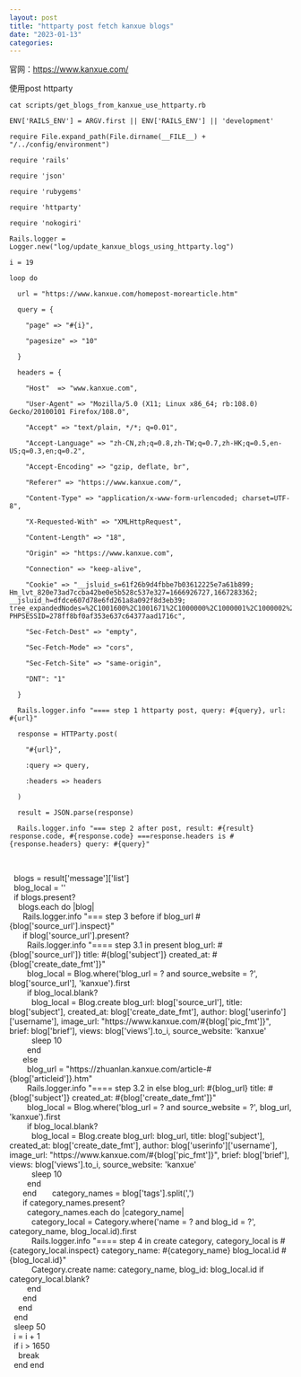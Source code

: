 ```yaml
---
layout: post
title: "httparty post fetch kanxue blogs"
date: "2023-01-13"
categories: 
---
```

<p>官网：<a href="https://www.kanxue.com/">https://www.kanxue.com/</a></p>

<p>使用post httparty</p>

<pre>
<code>cat scripts/get_blogs_from_kanxue_use_httparty.rb

ENV[&#39;RAILS_ENV&#39;] = ARGV.first || ENV[&#39;RAILS_ENV&#39;] || &#39;development&#39;

require File.expand_path(File.dirname(__FILE__) + &quot;/../config/environment&quot;)

require &#39;rails&#39;

require &#39;json&#39;

require &#39;rubygems&#39;

require &#39;httparty&#39;

require &#39;nokogiri&#39;

Rails.logger = Logger.new(&quot;log/update_kanxue_blogs_using_httparty.log&quot;)

i = 19

loop do

&nbsp; url = &quot;https://www.kanxue.com/homepost-morearticle.htm&quot;

&nbsp; query = {

&nbsp;&nbsp;&nbsp; &quot;page&quot; =&gt; &quot;#{i}&quot;,

&nbsp;&nbsp;&nbsp; &quot;pagesize&quot; =&gt; &quot;10&quot;

&nbsp; }

&nbsp; headers = {

&nbsp;&nbsp;&nbsp; &quot;Host&quot;&nbsp; =&gt; &quot;www.kanxue.com&quot;,

&nbsp;&nbsp;&nbsp; &quot;User-Agent&quot; =&gt; &quot;Mozilla/5.0 (X11; Linux x86_64; rb:108.0) Gecko/20100101 Firefox/108.0&quot;,

&nbsp;&nbsp;&nbsp; &quot;Accept&quot; =&gt; &quot;text/plain, */*; q=0.01&quot;,

&nbsp;&nbsp;&nbsp; &quot;Accept-Language&quot; =&gt; &quot;zh-CN,zh;q=0.8,zh-TW;q=0.7,zh-HK;q=0.5,en-US;q=0.3,en;q=0.2&quot;,

&nbsp;&nbsp;&nbsp; &quot;Accept-Encoding&quot; =&gt; &quot;gzip, deflate, br&quot;,

&nbsp;&nbsp;&nbsp; &quot;Referer&quot; =&gt; &quot;https://www.kanxue.com/&quot;,

&nbsp;&nbsp;&nbsp; &quot;Content-Type&quot; =&gt; &quot;application/x-www-form-urlencoded; charset=UTF-8&quot;,

&nbsp;&nbsp;&nbsp; &quot;X-Requested-With&quot; =&gt; &quot;XMLHttpRequest&quot;,

&nbsp;&nbsp;&nbsp; &quot;Content-Length&quot; =&gt; &quot;18&quot;,

&nbsp;&nbsp;&nbsp; &quot;Origin&quot; =&gt; &quot;https://www.kanxue.com&quot;,

&nbsp;&nbsp;&nbsp; &quot;Connection&quot; =&gt; &quot;keep-alive&quot;,

&nbsp;&nbsp;&nbsp; &quot;Cookie&quot; =&gt; &quot;__jsluid_s=61f26b9d4fbbe7b03612225e7a61b899; Hm_lvt_820e73ad7ccba42be0e5b528c537e327=1666926727,1667283362; __jsluid_h=dfdce607d78e6fd261a8a092f8d3eb39; tree_expandedNodes=%2C1001600%2C1001671%2C1000000%2C1000001%2C1000002%2C1001202%2C1000713%2C1001372%2C1001373%2C1000003%2C1000965%2C1001189%2C1000966%2C1000972%2C1001522%2C; PHPSESSID=278ff8bf0af353e637c64377aad1716c&quot;,

&nbsp;&nbsp;&nbsp; &quot;Sec-Fetch-Dest&quot; =&gt; &quot;empty&quot;,

&nbsp;&nbsp;&nbsp; &quot;Sec-Fetch-Mode&quot; =&gt; &quot;cors&quot;,

&nbsp;&nbsp;&nbsp; &quot;Sec-Fetch-Site&quot; =&gt; &quot;same-origin&quot;,

&nbsp;&nbsp;&nbsp; &quot;DNT&quot;: &quot;1&quot;

&nbsp; }

&nbsp; Rails.logger.info &quot;==== step 1 httparty post, query: #{query}, url: #{url}&quot;

&nbsp; response = HTTParty.post(

&nbsp;&nbsp;&nbsp; &quot;#{url}&quot;,

&nbsp;&nbsp;&nbsp; :query =&gt; query,

&nbsp;&nbsp;&nbsp; :headers =&gt; headers

&nbsp; )

&nbsp; result = JSON.parse(response)

&nbsp; Rails.logger.info &quot;=== step 2 after post, result: #{result} response.code, #{response.code} ===response.headers is #{response.headers} query: #{query}&quot;</code></pre>

<p>&nbsp;</p>

<p>&nbsp; blogs = result[&#39;message&#39;][&#39;list&#39;]<br />
&nbsp; blog_local = &#39;&#39;<br />
&nbsp; if blogs.present?<br />
&nbsp;&nbsp;&nbsp; blogs.each do |blog|<br />
&nbsp;&nbsp;&nbsp;&nbsp;&nbsp; Rails.logger.info &quot;=== step 3 before if blog_url #{blog[&#39;source_url&#39;].inspect}&quot;<br />
&nbsp;&nbsp;&nbsp;&nbsp;&nbsp; if blog[&#39;source_url&#39;].present?<br />
&nbsp;&nbsp;&nbsp;&nbsp;&nbsp;&nbsp;&nbsp; Rails.logger.info &quot;==== step 3.1 in present blog_url: #{blog[&#39;source_url&#39;]} title: #{blog[&#39;subject&#39;]} created_at: #{blog[&#39;create_date_fmt&#39;]}&quot;<br />
&nbsp;&nbsp;&nbsp;&nbsp;&nbsp;&nbsp;&nbsp; blog_local = Blog.where(&#39;blog_url = ? and source_website = ?&#39;, blog[&#39;source_url&#39;], &#39;kanxue&#39;).first<br />
&nbsp;&nbsp;&nbsp;&nbsp;&nbsp;&nbsp;&nbsp; if blog_local.blank?<br />
&nbsp;&nbsp;&nbsp;&nbsp;&nbsp;&nbsp;&nbsp;&nbsp;&nbsp; blog_local = Blog.create blog_url: blog[&#39;source_url&#39;], title: blog[&#39;subject&#39;], created_at: blog[&#39;create_date_fmt&#39;], author: blog[&#39;userinfo&#39;][&#39;username&#39;], image_url: &quot;https://www.kanxue.com/#{blog[&#39;pic_fmt&#39;]}&quot;, brief: blog[&#39;brief&#39;], views: blog[&#39;views&#39;].to_i, source_website: &#39;kanxue&#39;<br />
&nbsp;&nbsp;&nbsp;&nbsp;&nbsp;&nbsp;&nbsp;&nbsp;&nbsp; sleep 10<br />
&nbsp;&nbsp;&nbsp;&nbsp;&nbsp;&nbsp;&nbsp; end<br />
&nbsp;&nbsp;&nbsp;&nbsp;&nbsp; else<br />
&nbsp;&nbsp;&nbsp;&nbsp;&nbsp;&nbsp;&nbsp; blog_url = &quot;https://zhuanlan.kanxue.com/article-#{blog[&#39;articleid&#39;]}.htm&quot;<br />
&nbsp;&nbsp;&nbsp;&nbsp;&nbsp;&nbsp;&nbsp; Rails.logger.info &quot;==== step 3.2 in else blog_url: #{blog_url} title: #{blog[&#39;subject&#39;]} created_at: #{blog[&#39;create_date_fmt&#39;]}&quot;<br />
&nbsp;&nbsp;&nbsp;&nbsp;&nbsp;&nbsp;&nbsp; blog_local = Blog.where(&#39;blog_url = ? and source_website = ?&#39;, blog_url, &#39;kanxue&#39;).first<br />
&nbsp;&nbsp;&nbsp;&nbsp;&nbsp;&nbsp;&nbsp; if blog_local.blank?<br />
&nbsp;&nbsp;&nbsp;&nbsp;&nbsp;&nbsp;&nbsp;&nbsp;&nbsp; blog_local = Blog.create blog_url: blog_url, title: blog[&#39;subject&#39;], created_at: blog[&#39;create_date_fmt&#39;], author: blog[&#39;userinfo&#39;][&#39;username&#39;], image_url: &quot;https://www.kanxue.com/#{blog[&#39;pic_fmt&#39;]}&quot;, brief: blog[&#39;brief&#39;], views: blog[&#39;views&#39;].to_i, source_website: &#39;kanxue&#39;<br />
&nbsp;&nbsp;&nbsp;&nbsp;&nbsp;&nbsp;&nbsp;&nbsp;&nbsp; sleep 10<br />
&nbsp;&nbsp;&nbsp;&nbsp;&nbsp;&nbsp;&nbsp; end<br />
&nbsp;&nbsp;&nbsp;&nbsp;&nbsp; end &nbsp;&nbsp;&nbsp;&nbsp;&nbsp; category_names = blog[&#39;tags&#39;].split(&#39;,&#39;)<br />
&nbsp;&nbsp;&nbsp;&nbsp;&nbsp; if category_names.present?<br />
&nbsp;&nbsp;&nbsp;&nbsp;&nbsp;&nbsp;&nbsp; category_names.each do |category_name|<br />
&nbsp;&nbsp;&nbsp;&nbsp;&nbsp;&nbsp;&nbsp;&nbsp;&nbsp; category_local = Category.where(&#39;name = ? and blog_id = ?&#39;, category_name, blog_local.id).first<br />
&nbsp;&nbsp;&nbsp;&nbsp;&nbsp;&nbsp;&nbsp;&nbsp;&nbsp; Rails.logger.info &quot;==== step 4 in create category, category_local is #{category_local.inspect} category_name: #{category_name} blog_local.id #{blog_local.id}&quot;<br />
&nbsp;&nbsp;&nbsp;&nbsp;&nbsp;&nbsp;&nbsp;&nbsp;&nbsp; Category.create name: category_name, blog_id: blog_local.id if category_local.blank?<br />
&nbsp;&nbsp;&nbsp;&nbsp;&nbsp;&nbsp;&nbsp; end<br />
&nbsp;&nbsp;&nbsp;&nbsp;&nbsp; end<br />
&nbsp;&nbsp;&nbsp; end<br />
&nbsp; end<br />
&nbsp; sleep 50<br />
&nbsp; i = i + 1<br />
&nbsp; if i &gt; 1650<br />
&nbsp;&nbsp;&nbsp; break<br />
&nbsp; end end</p>

<p>&nbsp;</p>

